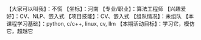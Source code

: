 【大家可以叫我】：不慌
【坐标】：河南
【专业/职业】：算法工程师
【兴趣爱好】：CV、NLP、嵌入式
【项目技能】：CV、嵌入式
【组队情况】：未组队
【本课程学习基础】：python, c/c++, linux, cv, llm
【本期活动目标】：学习它，模仿它，超越它


